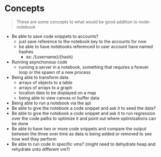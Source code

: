 # Concepts

 > These are some concepts to what would be good addition to node-notebook

- Be able to save code snippets to accounts?
    - just save reference to the notebook key to the accounts for now
    - be able to have notebooks referenced to user account have named hashes
        - ex: /{username}/{hash}
 - Running asynchonous code
    - running a server in a notebook, something that requires a forever loop or the spawn of a new process
- Being able to transform data
    - arrays of objects to a table
    - arrays of arrays to a graph
    - location data to be displayed on a map
    - being able to view canvas or buffer data
- Being able to run a notebook via the api
- Be able to give the notebook a code snippet and ask it to seed the data?
- Be able to give the notebook a code snippet and ask it to run regression over the code paths to optimize it and point out where optimizations can be done
- Be able to have two or more code snippets and compare the output between the three over time as data is being added or removed to see how well they perform
- Be able to run code in specific vms? (might need to dehydrate heap and rehydrate onto different vm?)
